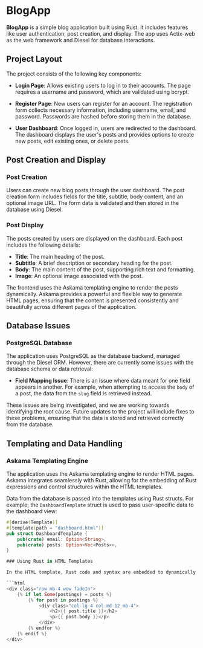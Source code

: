 # BlogApp

**BlogApp** is a simple blog application built using Rust. It includes features like user authentication, post creation, and display. The app uses Actix-web as the web framework and Diesel for database interactions.

## Project Layout

The project consists of the following key components:

- **Login Page**: Allows existing users to log in to their accounts. The page requires a username and password, which are validated using bcrypt.

- **Register Page**: New users can register for an account. The registration form collects necessary information, including username, email, and password. Passwords are hashed before storing them in the database.

- **User Dashboard**: Once logged in, users are redirected to the dashboard. The dashboard displays the user's posts and provides options to create new posts, edit existing ones, or delete posts.

## Post Creation and Display

### Post Creation

Users can create new blog posts through the user dashboard. The post creation form includes fields for the title, subtitle, body content, and an optional image URL. The form data is validated and then stored in the database using Diesel.

### Post Display

The posts created by users are displayed on the dashboard. Each post includes the following details:

- **Title**: The main heading of the post.
- **Subtitle**: A brief description or secondary heading for the post.
- **Body**: The main content of the post, supporting rich text and formatting.
- **Image**: An optional image associated with the post.

The frontend uses the Askama templating engine to render the posts dynamically. Askama provides a powerful and flexible way to generate HTML pages, ensuring that the content is presented consistently and beautifully across different pages of the application.

## Database Issues

### PostgreSQL Database

The application uses PostgreSQL as the database backend, managed through the Diesel ORM. However, there are currently some issues with the database schema or data retrieval:

- **Field Mapping Issue**: There is an issue where data meant for one field appears in another. For example, when attempting to access the `body` of a post, the data from the `slug` field is retrieved instead.

These issues are being investigated, and we are working towards identifying the root cause. Future updates to the project will include fixes to these problems, ensuring that the data is stored and retrieved correctly from the database.

## Templating and Data Handling

### Askama Templating Engine

The application uses the Askama templating engine to render HTML pages. Askama integrates seamlessly with Rust, allowing for the embedding of Rust expressions and control structures within the HTML templates.

Data from the database is passed into the templates using Rust structs. For example, the `DashboardTemplate` struct is used to pass user-specific data to the dashboard view:

```rust
#[derive(Template)]
#[template(path = "dashboard.html")]
pub struct DashboardTemplate {
    pub(crate) email: Option<String>,
    pub(crate) posts: Option<Vec<Posts>>,
}

### Using Rust in HTML Templates

In the HTML template, Rust code and syntax are embedded to dynamically generate content based on the data passed to the template. For example:

```html
<div class="row mb-4 wow fadeIn">
    {% if let Some(postings) = posts %}
        {% for post in postings %}
            <div class="col-lg-4 col-md-12 mb-4">
                <h2>{{ post.title }}</h2>
                <p>{{ post.body }}</p>
            </div>
        {% endfor %}
    {% endif %}
</div>
